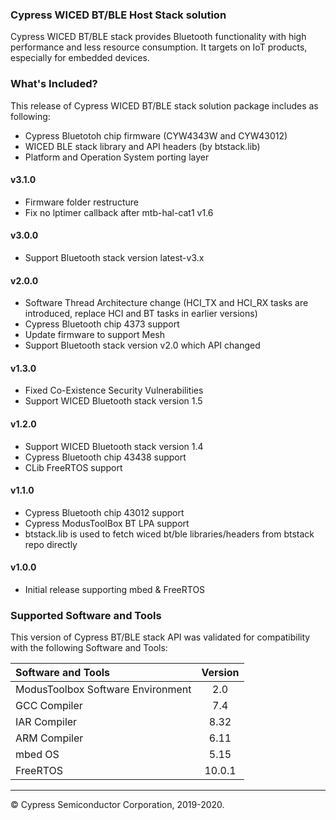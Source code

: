 ﻿### Cypress WICED BT/BLE Host Stack solution
Cypress WICED BT/BLE stack provides Bluetooth functionality with high performance and less resource consumption. It targets on IoT products, especially for embedded devices.

### What's Included?
This release of Cypress WICED BT/BLE stack solution package includes as following:
* Cypress Bluetotoh chip firmware (CYW4343W and CYW43012)
* WICED BLE stack library and API headers (by btstack.lib)
* Platform and Operation System porting layer

#### v3.1.0
* Firmware folder restructure
* Fix no lptimer callback after mtb-hal-cat1 v1.6

#### v3.0.0
* Support Bluetooth stack version latest-v3.x

#### v2.0.0
* Software Thread Architecture change (HCI_TX and HCI_RX tasks are introduced, replace HCI and BT tasks in earlier versions)
* Cypress Bluetooth chip 4373 support
* Update firmware to support Mesh
* Support Bluetooth stack version v2.0 which API changed

#### v1.3.0
* Fixed Co-Existence Security Vulnerabilities
* Support WICED Bluetooth stack version 1.5

#### v1.2.0
* Support WICED Bluetooth stack version 1.4
* Cypress Bluetooth chip 43438 support
* CLib FreeRTOS support

#### v1.1.0
* Cypress Bluetooth chip 43012 support
* Cypress ModusToolBox BT LPA support
* btstack.lib is used to fetch wiced bt/ble libraries/headers from btstack repo directly

#### v1.0.0
* Initial release supporting mbed & FreeRTOS

### Supported Software and Tools
This version of Cypress BT/BLE stack API was validated for compatibility with the following Software and Tools:

| Software and Tools                        | Version |
| :---                                      | :----:  |
| ModusToolbox Software Environment         | 2.0     |
| GCC Compiler                              | 7.4     |
| IAR Compiler                              | 8.32    |
| ARM Compiler                              | 6.11    |
| mbed OS                                   | 5.15    |
| FreeRTOS                                  | 10.0.1  |

---
© Cypress Semiconductor Corporation, 2019-2020.